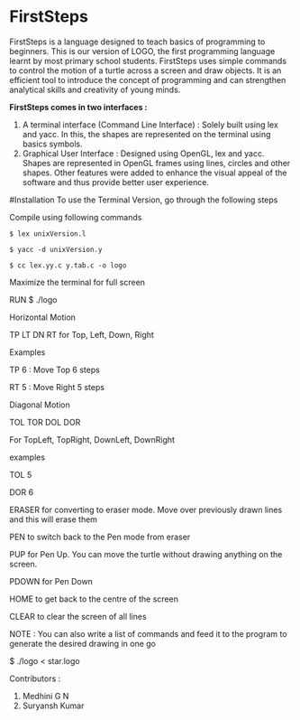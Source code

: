 # FirstSteps
FirstSteps is a language designed to teach basics of programming to beginners. This is our version of LOGO, the first programming language learnt by most primary school students. FirstSteps uses simple commands to control the motion of a turtle across a screen and draw objects. It is an efficient tool to introduce the concept of programming and can strengthen analytical skills and creativity of young minds.

<b> FirstSteps comes in two interfaces : </b>

1. A terminal interface (Command Line Interface) : Solely built using lex and yacc. In this, the shapes are represented on the terminal using basics symbols.
2. Graphical User Interface : Designed using OpenGL, lex and yacc. Shapes are represented in OpenGL frames using lines, circles and other shapes. Other features were added to enhance the visual appeal of the software and thus provide better user experience. 

#Installation
To use the Terminal Version, go through the following steps

Compile using following commands

```
$ lex unixVersion.l

$ yacc -d unixVersion.y

$ cc lex.yy.c y.tab.c -o logo
```


Maximize the terminal for full screen

RUN $ ./logo

Horizontal Motion

TP LT DN RT for Top, Left, Down, Right

Examples

TP 6 : Move Top 6 steps

RT 5 : Move Right 5 steps

Diagonal Motion

TOL TOR DOL DOR

For TopLeft, TopRight, DownLeft, DownRight

examples

TOL 5

DOR 6


ERASER for converting to eraser mode. Move over previously drawn lines and this will erase them

PEN to switch back to the Pen mode from eraser

PUP for Pen Up. You can move the turtle without drawing anything on the screen.

PDOWN for Pen Down

HOME to get back to the centre of the screen

CLEAR to clear the screen of all lines


NOTE : You can also write a list of commands and feed it to the program to generate the desired drawing in one go

$ ./logo < star.logo

Contributors :

1. Medhini G N
2. Suryansh Kumar
